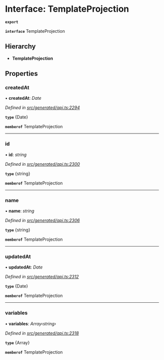 # Interface: TemplateProjection

**`export`** 

**`interface`** TemplateProjection

## Hierarchy

* **TemplateProjection**

## Properties

###  createdAt

• **createdAt**: *Date*

*Defined in [src/generated/api.ts:2294](https://github.com/mailslurp/mailslurp-client/blob/2f39d3c/src/generated/api.ts#L2294)*

**`type`** {Date}

**`memberof`** TemplateProjection

___

###  id

• **id**: *string*

*Defined in [src/generated/api.ts:2300](https://github.com/mailslurp/mailslurp-client/blob/2f39d3c/src/generated/api.ts#L2300)*

**`type`** {string}

**`memberof`** TemplateProjection

___

###  name

• **name**: *string*

*Defined in [src/generated/api.ts:2306](https://github.com/mailslurp/mailslurp-client/blob/2f39d3c/src/generated/api.ts#L2306)*

**`type`** {string}

**`memberof`** TemplateProjection

___

###  updatedAt

• **updatedAt**: *Date*

*Defined in [src/generated/api.ts:2312](https://github.com/mailslurp/mailslurp-client/blob/2f39d3c/src/generated/api.ts#L2312)*

**`type`** {Date}

**`memberof`** TemplateProjection

___

###  variables

• **variables**: *Array‹string›*

*Defined in [src/generated/api.ts:2318](https://github.com/mailslurp/mailslurp-client/blob/2f39d3c/src/generated/api.ts#L2318)*

**`type`** {Array<string>}

**`memberof`** TemplateProjection
